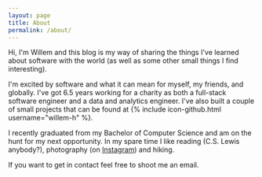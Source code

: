 ```yaml
---
layout: page
title: About
permalink: /about/
---
```


Hi, I'm Willem and this blog is my way of sharing the things I've learned about software with the world (as well as some other small things I find interesting).

I'm excited by software and what it can mean for myself, my friends, and globally. I've got 6.5 years working for a charity as both a full-stack software engineer and a data and analytics engineer. I've also built a couple of small projects that can be found at {% include icon-github.html username="willem-h" %}.

I recently graduated from my Bachelor of Computer Science and am on the hunt for my next opportunity. In my spare time I like reading (C.S. Lewis anybody?), photography (on [Instagram](https://www.instagram.com/willem.c.h/)) and hiking.

If you want to get in contact feel free to shoot me an email.
